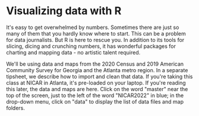 # Visualizing data with R

It's easy to get overwhelmed by numbers. Sometimes there are just so many of them that you hardly know where to start. This can be a problem for data journalists. But R is here to rescue you. In addition to its tools for slicing, dicing and crunching numbers, it has wonderful packages for charting and mapping data - no artistic talent required.

We'll be using data and maps from the 2020 Census and 2019 American Community Survey for Georgia and the Atlanta metro region. In a separate tipsheet, we describe how to import and clean that data. If you're taking this class at NICAR in Atlanta, it's pre-loaded on your laptop. If you're reading this later, the data and maps are here. Click on the word "master" near the top of the screen, just to the left of the word "NICAR2022" in blue; in the drop-down menu, click on "data" to display the list of data files and map folders.
